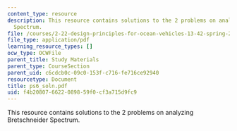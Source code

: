 ```yaml
---
content_type: resource
description: This resource contains solutions to the 2 problems on analyzing Bretschneider
  Spectrum.
file: /courses/2-22-design-principles-for-ocean-vehicles-13-42-spring-2005/f4b208076622089859f0cf3a715d9fc9_ps6_soln.pdf
file_type: application/pdf
learning_resource_types: []
ocw_type: OCWFile
parent_title: Study Materials
parent_type: CourseSection
parent_uid: c6cdcb0c-09c0-153f-c716-fe716ce92940
resourcetype: Document
title: ps6_soln.pdf
uid: f4b20807-6622-0898-59f0-cf3a715d9fc9
---
```

This resource contains solutions to the 2 problems on analyzing Bretschneider Spectrum.

